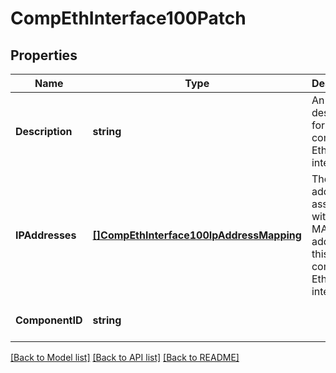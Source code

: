 # CompEthInterface100Patch

## Properties
Name | Type | Description | Notes
------------ | ------------- | ------------- | -------------
**Description** | **string** | An optional description for the component Ethernet interface. | [optional] [default to null]
**IPAddresses** | [**[]CompEthInterface100IpAddressMapping**](CompEthInterface.1.0.0_IPAddressMapping.md) | The IP addresses associated with the MAC address for this component Ethernet interface. | [optional] [default to null]
**ComponentID** | **string** |  | [optional] [default to null]

[[Back to Model list]](../README.md#documentation-for-models) [[Back to API list]](../README.md#documentation-for-api-endpoints) [[Back to README]](../README.md)


